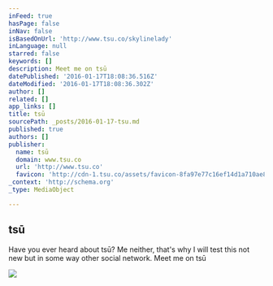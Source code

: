 ```yaml
---
inFeed: true
hasPage: false
inNav: false
isBasedOnUrl: 'http://www.tsu.co/skylinelady'
inLanguage: null
starred: false
keywords: []
description: Meet me on tsū
datePublished: '2016-01-17T18:08:36.516Z'
dateModified: '2016-01-17T18:08:36.302Z'
author: []
related: []
app_links: []
title: tsū
sourcePath: _posts/2016-01-17-tsu.md
published: true
authors: []
publisher:
  name: tsū
  domain: www.tsu.co
  url: 'http://www.tsu.co'
  favicon: 'http://cdn-1.tsu.co/assets/favicon-8fa97e77c16ef14d1a710ae8b4dbb179cda2118f3f2aadfc2247ad5473225201.ico'
_context: 'http://schema.org'
_type: MediaObject

---
```

<article style=""><h1>tsū</h1><p>Have you ever heard about tsū? Me neither, that's why I will test this not new but in some way other social network. Meet me on tsū</p><img src="https://s3-us-west-2.amazonaws.com/the-grid-img/p/76bf6fa5baf07b8c0fb3141f334004d46764e285.png" /></article>
